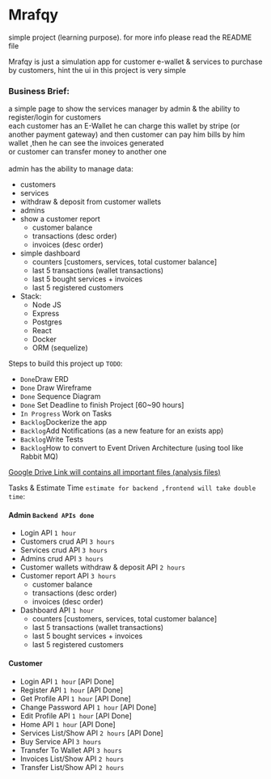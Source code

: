 # Mrafqy
simple project (learning purpose). for more info please read the README file

Mrafqy is just a simulation app for customer e-wallet & services to purchase by customers, hint the ui in this project is very simple
### Business Brief:
a simple page to show the services manager by admin & the ability to register/login for customers<br>
each customer has an E-Wallet he can charge this wallet by stripe (or another payment gateway) and then customer can pay him bills by him wallet ,then he can see the invoices generated<br>
or customer can transfer money to another one<br>
<br>
admin has the ability to manage data:
* customers
* services
* withdraw & deposit from customer wallets
* admins
* show a customer report
  * customer balance
  * transactions (desc order)
  * invoices (desc order)
* simple dashboard
  * counters [customers, services, total customer balance]
  * last 5 transactions (wallet transactions)
  * last 5 bought services + invoices
  * last 5 registered customers
* Stack:
  * Node JS
  * Express
  * Postgres
  * React
  * Docker
  * ORM (sequelize)


Steps to build this project up `TODO`:
* `Done`Draw ERD
* `Done` Draw Wireframe
* `Done` Sequence Diagram
* `Done` Set Deadline to finish Project [60~90 hours]
* `In Progress` Work on Tasks
* `Backlog`Dockerize the app
* `Backlog`Add Notifications (as a new feature for an exists app)
* `Backlog`Write Tests
* `Backlog`How to convert to Event Driven Architecture (using tool like Rabbit MQ)

<a href="https://drive.google.com/drive/folders/1NW1FL7raf5dY4tDpgqHbOOCqkfGmQQx-?usp=sharing" target="_blank">
 Google Drive Link will contains all important files (analysis files)
</a>

Tasks & Estimate Time `estimate for backend ,frontend will take double time`:
#### Admin `Backend APIs done`
* Login API `1 hour`
* Customers crud API `3 hours`
* Services crud API `3 hours`
* Admins crud API `3 hours`
* Customer wallets withdraw & deposit API `2 hours`
* Customer report API `3 hours`
  * customer balance
  * transactions (desc order)
  * invoices (desc order)
* Dashboard API `1 hour`
  * counters [customers, services, total customer balance]
  * last 5 transactions (wallet transactions)
  * last 5 bought services + invoices
  * last 5 registered customers

#### Customer
* Login API `1 hour` [API Done]
* Register API `1 hour` [API Done]
* Get Profile API `1 hour` [API Done]
* Change Password API `1 hour` [API Done]
* Edit Profile API `1 hour` [API Done]
* Home API `1 hour` [API Done]
* Services List/Show API `2 hours` [API Done]
* Buy Service API `3 hours`
* Transfer To Wallet API `3 hours`
* Invoices List/Show API `2 hours`
* Transfer List/Show API `2 hours`
